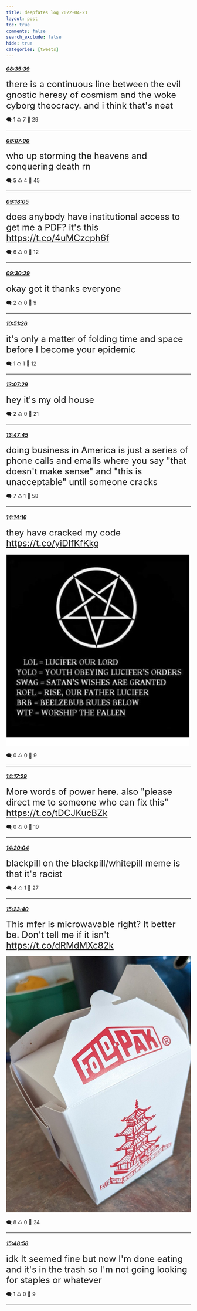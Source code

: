 ```yaml
---
title: deepfates log 2022-04-21
layout: post
toc: true
comments: false
search_exclude: false
hide: true
categories: [tweets]
---
```



#### <a href = "https://twitter.com/deepfates/status/1517150075734028290">*08:35:39*</a>

<font size="5">there is a continuous line between the evil gnostic heresy of cosmism and the woke cyborg theocracy. and i think that's neat</font>



🗨️ 1 ♺ 7 🤍  29   

---
    
#### <a href = "https://twitter.com/deepfates/status/1517157965207273480">*09:07:00*</a>

<font size="5">who up storming the heavens and conquering death rn</font>



🗨️ 5 ♺ 4 🤍  45   

---
    
#### <a href = "https://twitter.com/deepfates/status/1517160753467252737">*09:18:05*</a>

<font size="5">does anybody have institutional access to get me a PDF?  it's this  https://t.co/4uMCzcph6f</font>



🗨️ 6 ♺ 0 🤍  12   

---
    
#### <a href = "https://twitter.com/deepfates/status/1517163873375203328">*09:30:29*</a>

<font size="5">okay got it thanks everyone</font>



🗨️ 2 ♺ 0 🤍  9   

---
    
#### <a href = "https://twitter.com/deepfates/status/1517184245915013122">*10:51:26*</a>

<font size="5">it's only a matter of folding time and space before I become your epidemic</font>



🗨️ 1 ♺ 1 🤍  12   

---
    
#### <a href = "https://twitter.com/deepfates/status/1517218482986889217">*13:07:29*</a>

<font size="5">hey it's my old house</font>



🗨️ 2 ♺ 0 🤍  21   

---
    
#### <a href = "https://twitter.com/deepfates/status/1517228616966356993">*13:47:45*</a>

<font size="5">doing business in America is just a series of phone calls and emails where you say "that doesn't make sense" and "this is unacceptable" until someone cracks</font>



🗨️ 7 ♺ 1 🤍  58   

---
    
#### <a href = "https://twitter.com/deepfates/status/1517235289646841858">*14:14:16*</a>

<font size="5">they have cracked my code  https://t.co/yiDIfKfKkg</font>

![image from twitter](/images/from_twitter/FQ5NdLpWUAIEqoG.jpg)


🗨️ 0 ♺ 0 🤍  9   

---
    
#### <a href = "https://twitter.com/deepfates/status/1517236097641811970">*14:17:29*</a>

<font size="5">More words of power here. also "please direct me to someone who can fix this"   https://t.co/tDCJKucBZk</font>



🗨️ 0 ♺ 0 🤍  10   

---
    
#### <a href = "https://twitter.com/deepfates/status/1517236749256306688">*14:20:04*</a>

<font size="5">blackpill on the blackpill/whitepill meme is that it's racist</font>



🗨️ 4 ♺ 1 🤍  27   

---
    
#### <a href = "https://twitter.com/deepfates/status/1517252753411641344">*15:23:40*</a>

<font size="5">This mfer is microwavable right? It better be. Don't tell me if it isn't  https://t.co/dRMdMXc82k</font>

![image from twitter](/images/from_twitter/FQ5dVpnXsAUunw1.jpg)


🗨️ 8 ♺ 0 🤍  24   

---
    
#### <a href = "https://twitter.com/deepfates/status/1517259122433044482">*15:48:58*</a>

<font size="5">idk It seemed fine but now I'm done eating and it's in the trash so I'm not going looking for staples or whatever</font>



🗨️ 1 ♺ 0 🤍  9   

---
    
            
